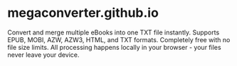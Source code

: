 # megaconverter.github.io
Convert and merge multiple eBooks into one TXT file instantly. Supports EPUB, MOBI, AZW, AZW3, HTML, and TXT formats. Completely free with no file size limits. All processing happens locally in your browser - your files never leave your device.
